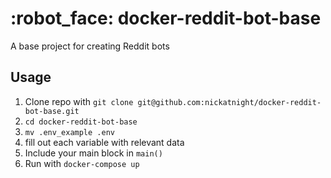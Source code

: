 # :robot_face: docker-reddit-bot-base

A base project for creating Reddit bots

## Usage
1. Clone repo with `git clone git@github.com:nickatnight/docker-reddit-bot-base.git`
2. `cd docker-reddit-bot-base`
3. `mv .env_example .env`
4. fill out each variable with relevant data
5. Include your main block in `main()`
6. Run with `docker-compose up`
